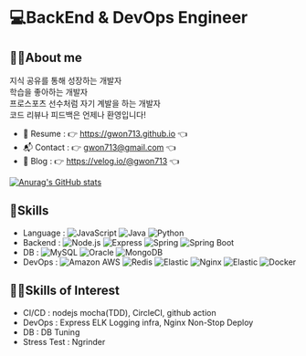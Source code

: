 # 💻BackEnd & DevOps Engineer 
## 💁‍♂️About me
지식 공유를 통해 성장하는 개발자\
학습을 좋아하는 개발자\
프로스포츠 선수처럼 자기 계발을 하는 개발자\
코드 리뷰나 피드백은 언제나 환영입니다!

- 📑 Resume : 👉 https://gwon713.github.io 👈
- 📬 Contact : 👉 gwon713@gmail.com 👈
- 📖 Blog : 👉 https://velog.io/@gwon713 👈

[![Anurag's GitHub stats](https://github-readme-stats.vercel.app/api?username=gwon713&show_icons=true&theme=highcontrast)](https://github.com/gwon713/github-readme-stats)

## 🌟Skills
- Language : <img alt="JavaScript" src ="https://img.shields.io/badge/JavaScript-F7DF1E.svg?style=flat-square&logo=JavaScript&logoColor=white"/> <img alt="Java" src ="https://img.shields.io/badge/Java-007396.svg?style=flat-square&logo=Java&logoColor=white"/> <img alt="Python" src ="https://img.shields.io/badge/Python-3776AB.svg?style=flat-square&logo=Python&logoColor=white"/>
- Backend : <img alt="Node.js" src ="https://img.shields.io/badge/Node js-339933.svg?style=flat-square&logo=Node.js&logoColor=white"/> <img alt="Express" src ="https://img.shields.io/badge/Express-76D04B.svg?style=flat-square&logo=Express&logoColor=white"/> <img alt="Spring" src ="https://img.shields.io/badge/Spring-6DB33F.svg?style=flat-square&logo=Spring&logoColor=white"/> <img alt="Spring Boot" src ="https://img.shields.io/badge/Spring Boot-6DB33F.svg?style=flat-square&logo=SpringBoot&logoColor=white"/>
- DB : <img alt="MySQL" src ="https://img.shields.io/badge/MySQL-4479A1.svg?style=flat-square&logo=MySQL&logoColor=white"/> <img alt="Oracle" src ="https://img.shields.io/badge/Oracle-F80000.svg?style=flat-square&logo=Oracle&logoColor=white"/> <img alt="MongoDB" src ="https://img.shields.io/badge/MongoDB-47A248.svg?style=flat-square&logo=MongoDB&logoColor=white"/>
- DevOps : <img alt="Amazon AWS" src ="https://img.shields.io/badge/AWS-232F3E.svg?style=flat-square&logo=AmazonAWS&logoColor=FF9900"/> <img alt="Redis" src ="https://img.shields.io/badge/Redis-DC382D.svg?style=flat-square&logo=Redis&logoColor=white"/> <img alt="Elastic" src ="https://img.shields.io/badge/ELK-005571.svg?style=flat-square&logo=Elastic&logoColor=white"/> <img alt="Nginx" src ="https://img.shields.io/badge/Nginx-009639.svg?style=flat-square&logo=Nginx&logoColor=white"/> <img alt="Elastic" src ="https://img.shields.io/badge/ELK-005571.svg?style=flat-square&logo=Elastic&logoColor=white"/> <img alt="Docker" src ="https://img.shields.io/badge/Docker-2496ED.svg?style=flat-square&logo=Docker&logoColor=white"/>


## 👨‍💻Skills of Interest
- CI/CD : nodejs mocha(TDD), CircleCI, github action
- DevOps : Express ELK Logging infra, Nginx Non-Stop Deploy
- DB : DB Tuning
- Stress Test : Ngrinder
